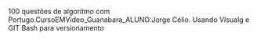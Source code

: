 100 questões de algoritmo com Portugo.CursoEMVideo_Guanabara_ALUNO:Jorge Célio. Usando VIsualg e GIT Bash para versionamento
